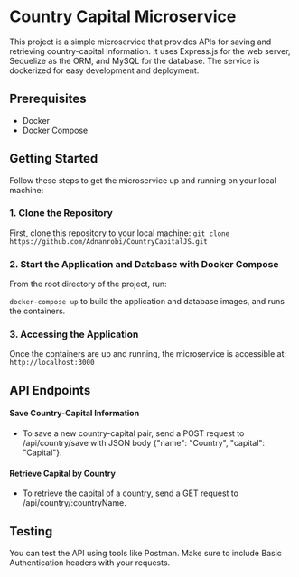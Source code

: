 # Country Capital Microservice

This project is a simple microservice that provides APIs for saving and retrieving country-capital information. It uses Express.js for the web server, Sequelize as the ORM, and MySQL for the database. The service is dockerized for easy development and deployment.

## Prerequisites

- Docker
- Docker Compose

## Getting Started

Follow these steps to get the microservice up and running on your local machine:

### 1. Clone the Repository

First, clone this repository to your local machine:
```git clone https://github.com/Adnanrobi/CountryCapitalJS.git```

### 2. Start the Application and Database with Docker Compose
From the root directory of the project, run:

```docker-compose up``` to build the application and database images, and runs the containers.

### 3. Accessing the Application
Once the containers are up and running, the microservice is accessible at:
```http://localhost:3000```
## API Endpoints

#### Save Country-Capital Information

- To save a new country-capital pair, send a POST request to /api/country/save with JSON body {"name": "Country", "capital": "Capital"}.

#### Retrieve Capital by Country

- To retrieve the capital of a country, send a GET request to /api/country/:countryName.

## Testing
You can test the API using tools like Postman. Make sure to include Basic Authentication headers with your requests.
